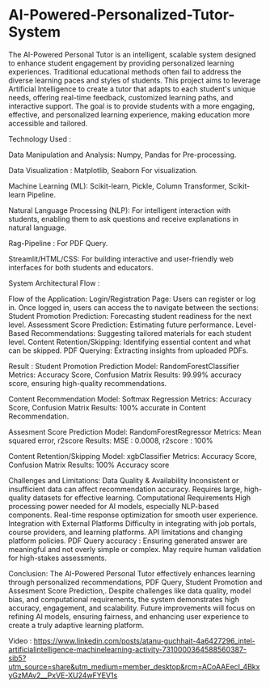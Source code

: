 # AI-Powered-Personalized-Tutor-System


The AI-Powered Personal Tutor is an intelligent, scalable system designed to enhance student engagement by providing personalized learning experiences. Traditional educational methods often fail to address the diverse learning paces and styles of students. This project aims to leverage Artificial Intelligence to create a tutor that adapts to each student's unique needs, offering real-time feedback, customized learning paths, and interactive support. The goal is to provide students with a more engaging, effective, and personalized learning experience, making education more accessible and tailored.





Technology Used : 

Data Manipulation and Analysis: Numpy, Pandas for Pre-processing.

Data Visualization :  Matplotlib, Seaborn For visualization.

Machine Learning (ML): Scikit-learn, Pickle, Column Transformer, Scikit-learn Pipeline.

Natural Language Processing (NLP): For intelligent interaction with students, enabling them to ask questions and receive explanations in natural language.

Rag-Pipeline : For PDF Query.

Streamlit/HTML/CSS: For building interactive and user-friendly web interfaces for both students and educators.







System Architectural Flow : 

Flow of the Application:
Login/Registration Page: Users can register or log in.
Once logged in, users can access the  to navigate between the sections:
Student Promotion Prediction: Forecasting student readiness for the next level.
Assessment Score Prediction: Estimating future performance.
Level-Based Recommendations: Suggesting tailored materials for each student level.
Content Retention/Skipping: Identifying essential content and what can be skipped.
PDF Querying: Extracting insights from uploaded PDFs.


Result : 
Student Promotion Prediction
Model: RandomForestClassifier
Metrics: Accuracy Score, Confusion Matrix
Results: 99.99% accuracy score, ensuring high-quality recommendations.

Content Recommendation
Model: Softmax Regression 
Metrics: Accuracy Score, Confusion Matrix
Results: 100% accurate in Content Recommendation.

Assesment Score Prediction
Model: RandomForestRegressor
Metrics: Mean squared error, r2score
Results: MSE : 0.0008, r2score : 100%

Content Retention/Skipping
Model: xgbClassifier
Metrics: Accuracy Score, Confusion Matrix
Results:  100% Accuracy score



Challenges and Limitations:
Data Quality & Availability
Inconsistent or insufficient data can affect recommendation accuracy. Requires large, high-quality datasets for effective learning.
Computational Requirements
High processing power needed for AI models, especially NLP-based components. Real-time response optimization for smooth user experience.
Integration with External Platforms
Difficulty in integrating with job portals, course providers, and learning platforms. API limitations and changing platform policies.
PDF Query accuracy : 
Ensuring generated answer are meaningful and not overly simple or complex.
May require human validation for high-stakes assessments.


Conclusion:
The AI-Powered Personal Tutor effectively enhances learning through personalized recommendations, PDF Query, Student Promotion and Assesment Score Prediction,. Despite challenges like data quality, model bias, and computational requirements, the system demonstrates high accuracy, engagement, and scalability. Future improvements will focus on refining AI models, ensuring fairness, and enhancing user experience to create a truly adaptive learning platform.

Video : 
https://www.linkedin.com/posts/atanu-guchhait-4a6427296_intel-artificialintelligence-machinelearning-activity-7310000364588560387-sib5?utm_source=share&utm_medium=member_desktop&rcm=ACoAAEecI_4BkxyGzMAv2__PxVE-XU24wFYEV1s

